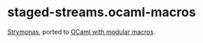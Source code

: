 # staged-streams.ocaml-macros

[Strymonas](https://strymonas.github.io/), ported to [OCaml with modular macros](https://www.cl.cam.ac.uk/~jdy22/projects/modular-macros).
